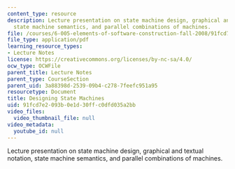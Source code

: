 ```yaml
---
content_type: resource
description: Lecture presentation on state machine design, graphical and textual notation,
  state machine semantics, and parallel combinations of machines.
file: /courses/6-005-elements-of-software-construction-fall-2008/91fcd7e2093b0e1d30ffc0dfd035a2bb_MIT6_005f08_lec04.pdf
file_type: application/pdf
learning_resource_types:
- Lecture Notes
license: https://creativecommons.org/licenses/by-nc-sa/4.0/
ocw_type: OCWFile
parent_title: Lecture Notes
parent_type: CourseSection
parent_uid: 3a88398d-2539-09b4-c278-7feefc951a95
resourcetype: Document
title: Designing State Machines
uid: 91fcd7e2-093b-0e1d-30ff-c0dfd035a2bb
video_files:
  video_thumbnail_file: null
video_metadata:
  youtube_id: null
---
```

Lecture presentation on state machine design, graphical and textual notation, state machine semantics, and parallel combinations of machines.
